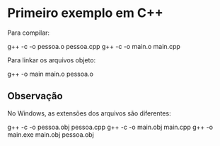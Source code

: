 # Primeiro exemplo em C++

Para compilar:

g++ -c -o pessoa.o pessoa.cpp
g++ -c -o main.o main.cpp

Para linkar os arquivos objeto:

g++ -o main main.o pessoa.o



## Observação 

No Windows, as extensões dos arquivos são diferentes:

g++ -c -o pessoa.obj pessoa.cpp
g++ -c -o main.obj main.cpp
g++ -o main.exe main.obj pessoa.obj

